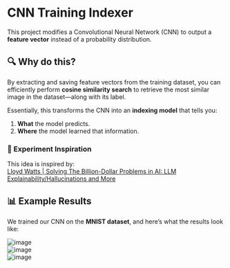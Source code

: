 # CNN Training Indexer  

This project modifies a Convolutional Neural Network (CNN) to output a **feature vector** instead of a probability distribution.  

## 🔍 Why do this?  

By extracting and saving feature vectors from the training dataset, you can efficiently perform **cosine similarity search** to retrieve the most similar image in the dataset—along with its label.  

Essentially, this transforms the CNN into an **indexing model** that tells you:  
1. **What** the model predicts.  
2. **Where** the model learned that information.  

### 📌 Experiment Inspiration  
This idea is inspired by:  
[Lloyd Watts | Solving The Billion-Dollar Problems in AI: LLM Explainability/Hallucinations and More](https://www.youtube.com/watch?v=ptONcdI9ggA)  

## 📊 Example Results  

We trained our CNN on the **MNIST dataset**, and here’s what the results look like:  

![image](https://github.com/user-attachments/assets/9b8c1a65-cb11-468f-99d1-a5ab120b2d80)  
![image](https://github.com/user-attachments/assets/6976e4c9-06cb-473f-8d39-6672880ee787)  
![image](https://github.com/user-attachments/assets/1b7dc66a-fe37-481d-a0d0-ea2437ad44c2)  
